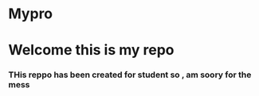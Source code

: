 # Mypro
<h1>
  Welcome this is my repo 
</h1>
<h3>
  THis reppo has been created for student so , am soory for the mess
</h3>
